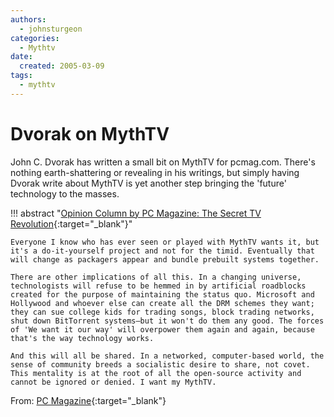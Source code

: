 ```yaml
---
authors:
  - johnsturgeon
categories:
  - Mythtv
date:
  created: 2005-03-09
tags:
  - mythtv
---
```


# Dvorak on MythTV

John C. Dvorak has written a small bit on MythTV for pcmag.com. There's nothing earth-shattering or revealing in his writings, but simply having Dvorak write about MythTV is yet another step bringing the 'future' technology to the masses.  

<!-- more -->

!!! abstract "[Opinion Column by PC Magazine: The Secret TV Revolution](https://www.pcmag.com/archive/the-secret-tv-revolution-145412){:target="_blank"}"

    Everyone I know who has ever seen or played with MythTV wants it, but it's a do-it-yourself project and not for the timid. Eventually that will change as packagers appear and bundle prebuilt systems together.  

    There are other implications of all this. In a changing universe, technologists will refuse to be hemmed in by artificial roadblocks created for the purpose of maintaining the status quo. Microsoft and Hollywood and whoever else can create all the DRM schemes they want; they can sue college kids for trading songs, block trading networks, shut down BitTorrent systems—but it won't do them any good. The forces of 'We want it our way' will overpower them again and again, because that's the way technology works.  
      
    And this will all be shared. In a networked, computer-based world, the sense of community breeds a socialistic desire to share, not covet. This mentality is at the root of all the open-source activity and cannot be ignored or denied. I want my MythTV. 

  
From: [PC Magazine](http://www.pcmag.com/article2/0,1759,1763060,00.asp){:target="_blank"}
